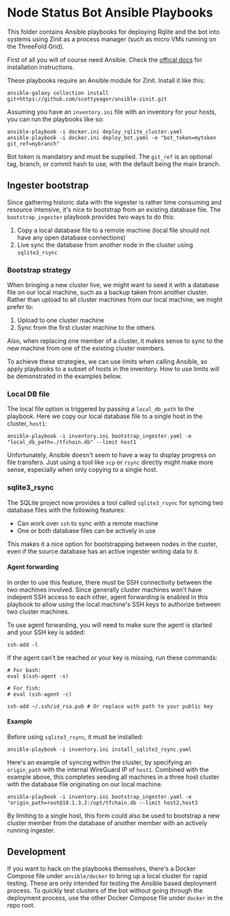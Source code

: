 # Node Status Bot Ansible Playbooks

This folder contains Ansible playbooks for deploying Rqlite and the bot into systems using Zinit as a process manager (such as micro VMs running on the ThreeFold Grid).

First of all you will of course need Ansible. Check the [offical docs](https://docs.ansible.com/ansible/latest/installation_guide/index.html) for installation instructions.

These playbooks require an Ansible module for Zinit. Install it like this:

```
ansible-galaxy collection install git+https://github.com/scottyeager/ansible-zinit.git
```

Assuming you have an `inventory.ini` file with an inventory for your hosts, you can run the playbooks like so:

```
ansible-playbook -i docker.ini deploy_rqlite_cluster.yaml
ansible-playbook -i docker.ini deploy_bot.yaml -e "bot_token=mytoken git_ref=mybranch"
```

Bot token is mandatory and must be supplied. The `git_ref` is an optional tag, branch, or commit hash to use, with the default being the main branch.

## Ingester bootstrap

Since gathering historic data with the ingester is rather time consuming and resource intensive, it's nice to bootstrap from an existing database file. The `bootstrap_ingester` playbook provides two ways to do this:

1. Copy a local database file to a remote machine (local file should not have any open database connections)
2. Live sync the database from another node in the cluster using `sqlite3_rsync`

### Bootstrap strategy

When bringing a new cluster live, we might want to seed it with a database file on our local machine, such as a backup taken from another cluster. Rather than upload to all cluster machines from our local machine, we might prefer to:

1. Upload to one cluster machine
2. Sync from the first cluster machine to the others

Also, when replacing one member of a cluster, it makes sense to sync to the new machine from one of the existing cluster members.

To achieve these strategies, we can use limits when calling Ansible, so apply playbooks to a subset of hosts in the inventory. How to use limits will be demonstrated in the examples below.

### Local DB file

The local file option is triggered by passing a `local_db_path` to the playbook. Here we copy our local database file to a single host in the cluster, `host1`:

```
ansible-playbook -i inventory.ini bootstrap_ingester.yaml -e "local_db_path=./tfchain.db" --limit host1
```

Unfortunately, Ansible doesn't seem to have a way to display progress on file transfers. Just using a tool like `scp` or `rsync` directly might make more sense, especially when only copying to a single host.

### sqlite3_rsync

The SQLite project now provides a tool called `sqlite3_rsync` for syncing two database files with the following features:

* Can work over `ssh` to sync with a remote machine
* One or both database files can be actively in use

This makes it a nice option for bootstrapping between nodes in the custer, even if the source database has an active ingester writing data to it.

#### Agent forwarding

In order to use this feature, there must be SSH connectivity between the two machines involved. Since generally cluster machines won't have indepent SSH access to each other, agent forwarding is enabled in this playbook to allow using the local machine's SSH keys to authorize between two cluster machines.

To use agent forwarding, you will need to make sure the agent is started and your SSH key is added:

```
ssh-add -l
```

If the agent can't be reached or your key is missing, run these commands:

```
# For bash:
eval $(ssh-agent -s)

# For fish:
# eval (ssh-agent -c)

ssh-add ~/.ssh/id_rsa.pub # Or replace with path to your public key
```

#### Example

Before using `sqlite3_rsync`, it must be installed:

```
ansible-playbook -i inventory.ini install_sqlite3_rsync.yaml
```

Here's an example of syncing within the cluster, by specifying an `origin_path` with the internal WireGuard IP of `host1`. Combined with the example above, this completes seeding all machines in a three host cluster with the database file originating on our local machine.

```
ansible-playbook -i inventory.ini bootstrap_ingester.yaml -e "origin_path=root@10.1.3.2:/opt/tfchain.db --limit host2,host3
```

By limiting to a single host, this form could also be used to bootstrap a new cluster member from the database of another member with an actively running ingester.

## Development

If you want to hack on the playbooks themselves, there's a Docker Compose file under `ansible/docker` to bring up a local cluster for rapid testing. These are only intended for testing the Ansible based deployment process. To quickly test clusters of the bot without going through the deployment process, use the other Docker Compose file under `docker` in the repo root.
